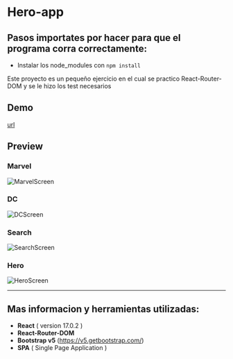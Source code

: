 # Hero-app
  ## Pasos importates por hacer para que el programa corra correctamente:
  - Instalar los node_modules con `npm install` 

Este proyecto es un pequeño ejercicio en el cual se practico React-Router-DOM y se le hizo los test necesarios

## Demo
[url](https://arizhernandez.github.io/hero-app)

## Preview
  
  ### Marvel
  ![MarvelScreen](https://user-images.githubusercontent.com/37966712/120095409-18bbc480-c0e3-11eb-942c-82b3d7219b37.png)
  
  ### DC
  ![DCScreen](https://user-images.githubusercontent.com/37966712/120095416-207b6900-c0e3-11eb-8f47-5f38e9404774.png)

  ### Search
  ![SearchScreen](https://user-images.githubusercontent.com/37966712/120095446-3db03780-c0e3-11eb-9740-b452a86a51b8.png)

  ### Hero
  ![HeroScreen](https://user-images.githubusercontent.com/37966712/120095449-499bf980-c0e3-11eb-9dd7-3931118099c7.png)

-------

## Mas informacion y herramientas utilizadas:
 - **React** ( version 17.0.2 )
 - **React-Router-DOM**
 - **Bootstrap v5** (https://v5.getbootstrap.com/)
 - **SPA** ( Single Page Application )
